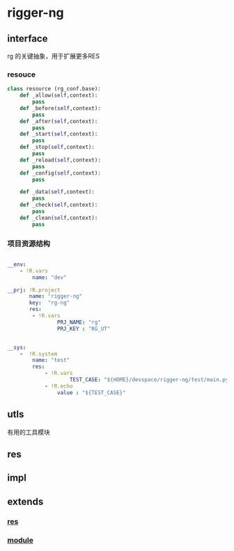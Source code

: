 # rigger-ng
## interface
rg 的关键抽象，用于扩展更多RES

### resouce
``` python
class resource (rg_conf.base):
    def _allow(self,context):
        pass
    def _before(self,context):
        pass
    def _after(self,context):
        pass
    def _start(self,context):
        pass
    def _stop(self,context):
        pass
    def _reload(self,context):
        pass
    def _config(self,context):
        pass

    def _data(self,context):
        pass
    def _check(self,context):
        pass
    def _clean(self,context):
        pass

```
### 项目资源结构

``` yaml

__env:
    - !R.vars
        name: "dev"

__prj: !R.project
       name: "rigger-ng"
       key:  "rg-ng"
       res:
        - !R.vars
                PRJ_NAME: "rg"
                PRJ_KEY : "RG_UT"


__sys:
    -  !R.system
        name: "test"
        res:
            - !R.vars
                    TEST_CASE: "${HOME}/devspace/rigger-ng/test/main.py"
            - !R.echo
                value : "${TEST_CASE}"
```


## utls
有用的工具模块
## res
## impl

## extends

### [res](src/extends/res/readme.md)
### [module](src/extends/modules/readm.md)



